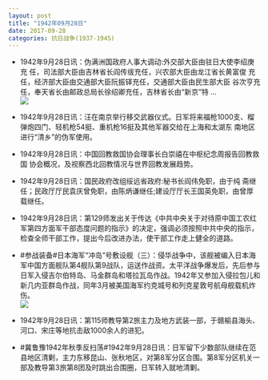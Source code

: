 ```yaml
---
layout: post
title: "1942年09月28日"
date: 2017-09-28
categories: 抗日战争(1937-1945)
---
```


<meta name="referrer" content="no-referrer" />

- 1942年9月28日讯：伪满洲国政府人事大调动:外交部大臣由驻日大使李绍庚充 任，司法部大臣由吉林省长阎传绂充任，兴农部大臣由龙江省长黄富俊 充任，经济部大臣由交通部大臣阮振铎充任，交通部大臣由民生部大臣 谷次亨充任，奉天省长由邮政总局长徐绍卿充任，吉林省长由“新京”特  ... <br/><img src="https://wx4.sinaimg.cn/large/aca367d8ly1fjzmizgpa8j20c80dvjrl.jpg" />

- 1942年9月28日讯：汪在南京举行移交武器仪式。日军将来福枪1000支、榴 弹炮四门、轻机枪54挺、重机枪16挺及其他军器交给在上海和太湖东 南地区进行“清乡”的伪军使用。 

- 1942年9月28日讯：中国回教救国协会理事长白崇禧在中枢纪念周报告回教救国 协会概况，及视察西北回教情况与世界回教发展趋势。 

- 1942年9月28日讯：国民政府改组绥远省政府:秘书长阎伟免职，由于纯 斋继任；民政厅厅民袁庆曾免职，由陈炳谦继任;建设厅厅长王国英免职，由曾厚载继任。 

- 1942年9月28日讯：第129师发出关于传达《中共中央关于对待原中国工农红军第四方面军干部态度问题的指示》的决定，强调必须按照中共中央的指示，检查全师干部工作，提出今后改进办法，使干部工作走上健全的道路。 

- #参战装备#日本海军“冲岛”号敷设舰（三）：侵华战争中，该舰被编入日本海军中国方面舰队第4舰队第9战队，运送作战资。太平洋战争爆发后，先后参与日军入侵吉尔伯特岛、马金群岛和塔拉瓦岛作战。1942年又参加入侵拉包儿和新几内亚群岛作战，同年3月被美国海军约克城号和列克星敦号航母舰载机炸伤。 <br/><img src="https://wx4.sinaimg.cn/large/aca367d8ly1fjz1pvoucvj20go0o9q6e.jpg" />

- 1942年9月28日讯：第115师教导第2旅主力及地方武装一部，于赣榆县海头、河口、宋庄等地抗击敌1000余人的进犯。 

- #冀鲁豫1942年秋季反扫荡#1942年9月28日讯：日军留下少数部队继续在范县地区清剿，主力东移昆山、张秋地区，对第8军分区合围。第8军分区机关一部及教导第3旅第8团及时跳出合围圈，日军转入就地清剿。 

